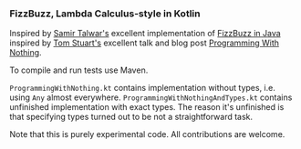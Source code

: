 ### FizzBuzz, Lambda Calculus-style in Kotlin

Inspired by [Samir Talwar's](https://twitter.com/SamirTalwar) 
excellent implementation of [FizzBuzz in Java](https://github.com/SamirTalwar/FizzBuzz)
inspired by [Tom Stuart's](https://twitter.com/tomstuart) excellent talk and blog post 
[Programming With Nothing](http://codon.com/programming-with-nothing).

To compile and run tests use Maven.

``ProgrammingWithNothing.kt`` contains implementation without types, i.e. using ``Any`` almost everywhere.
``ProgrammingWithNothingAndTypes.kt`` contains unfinished implementation with exact types.
The reason it's unfinished is that specifying types turned out to be not a straightforward task.

Note that this is purely experimental code.
All contributions are welcome.